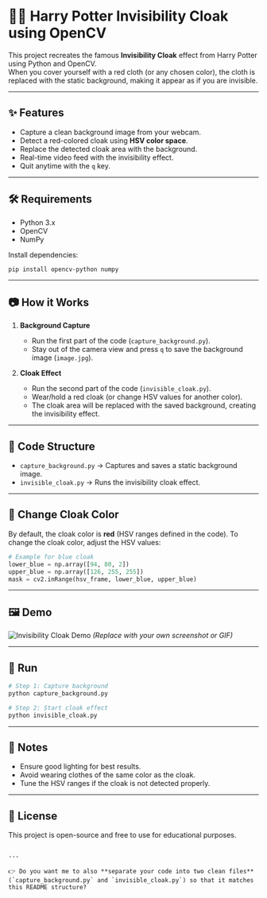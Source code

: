# 🧙‍♂️ Harry Potter Invisibility Cloak using OpenCV

This project recreates the famous **Invisibility Cloak** effect from Harry Potter using Python and OpenCV.  
When you cover yourself with a red cloth (or any chosen color), the cloth is replaced with the static background, making it appear as if you are invisible.

---

## ✨ Features
- Capture a clean background image from your webcam.
- Detect a red-colored cloak using **HSV color space**.
- Replace the detected cloak area with the background.
- Real-time video feed with the invisibility effect.
- Quit anytime with the `q` key.

---

## 🛠️ Requirements
- Python 3.x  
- OpenCV  
- NumPy  

Install dependencies:
```bash
pip install opencv-python numpy
````

---

## 📷 How it Works

1. **Background Capture**

   * Run the first part of the code (`capture_background.py`).
   * Stay out of the camera view and press `q` to save the background image (`image.jpg`).

2. **Cloak Effect**

   * Run the second part of the code (`invisible_cloak.py`).
   * Wear/hold a red cloak (or change HSV values for another color).
   * The cloak area will be replaced with the saved background, creating the invisibility effect.

---

## 🧩 Code Structure

* `capture_background.py` → Captures and saves a static background image.
* `invisible_cloak.py` → Runs the invisibility cloak effect.

---

## 🎨 Change Cloak Color

By default, the cloak color is **red** (HSV ranges defined in the code).
To change the cloak color, adjust the HSV values:

```python
# Example for blue cloak
lower_blue = np.array([94, 80, 2])
upper_blue = np.array([126, 255, 255])
mask = cv2.inRange(hsv_frame, lower_blue, upper_blue)
```

---

## 🖼️ Demo

![Invisibility Cloak Demo](https://user-images.githubusercontent.com/placeholder/demo.gif)
*(Replace with your own screenshot or GIF)*

---

## 🚀 Run

```bash
# Step 1: Capture background
python capture_background.py

# Step 2: Start cloak effect
python invisible_cloak.py
```

---

## 📌 Notes

* Ensure good lighting for best results.
* Avoid wearing clothes of the same color as the cloak.
* Tune the HSV ranges if the cloak is not detected properly.

---

## 📜 License

This project is open-source and free to use for educational purposes.

```

---

👉 Do you want me to also **separate your code into two clean files** (`capture_background.py` and `invisible_cloak.py`) so that it matches this README structure?
```
